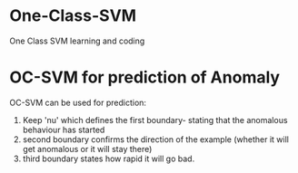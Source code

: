 # One-Class-SVM
One Class SVM learning and coding

# OC-SVM for prediction of Anomaly
OC-SVM can be used for prediction:
1. Keep 'nu' which defines the first boundary- stating that the anomalous behaviour has started
2. second boundary confirms the direction of the example (whether it will get anomalous or it will stay there)
3. third boundary states how rapid it will go bad.
